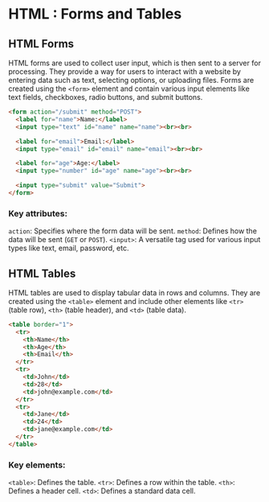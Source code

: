# HTML : Forms and Tables

## HTML Forms

HTML forms are used to collect user input, which is then sent to a server for processing. They provide a way for users to interact with a website by entering data such as text, selecting options, or uploading files. Forms are created using the `<form>` element and contain various input elements like text fields, checkboxes, radio buttons, and submit buttons.

```html
<form action="/submit" method="POST">
  <label for="name">Name:</label>
  <input type="text" id="name" name="name"><br><br>

  <label for="email">Email:</label>
  <input type="email" id="email" name="email"><br><br>

  <label for="age">Age:</label>
  <input type="number" id="age" name="age"><br><br>

  <input type="submit" value="Submit">
</form>
```

### Key attributes:
`action`: Specifies where the form data will be sent.
`method`: Defines how the data will be sent (`GET` or `POST`).
`<input>`: A versatile tag used for various input types like text, email, password, etc.

## HTML Tables

HTML tables are used to display tabular data in rows and columns. They are created using the `<table>` element and include other elements like `<tr>` (table row), `<th>` (table header), and `<td>` (table data).

```html
<table border="1">
  <tr>
    <th>Name</th>
    <th>Age</th>
    <th>Email</th>
  </tr>
  <tr>
    <td>John</td>
    <td>28</td>
    <td>john@example.com</td>
  </tr>
  <tr>
    <td>Jane</td>
    <td>24</td>
    <td>jane@example.com</td>
  </tr>
</table>
```

### Key elements:
`<table>`: Defines the table.
`<tr>`: Defines a row within the table.
`<th>`: Defines a header cell.
`<td>`: Defines a standard data cell.
